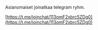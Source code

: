 Asianomaiset joinatkaa telegram ryhm.

[https://t.me/joinchat/113omF2xbrc5ZDg0](https://t.me/joinchat/113omF2xbrc5ZDg0)
